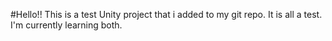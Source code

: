 #Hello!! This is a test Unity project that i added to my git repo. It is all a test. I'm currently learning both.
